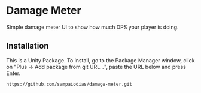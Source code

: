 # Damage Meter

Simple damage meter UI to show how much DPS your player is doing.

## Installation

This is a Unity Package. To install, go to the Package Manager window, click on "Plus -> Add package from git URL...", paste the URL below and press Enter.
```
https://github.com/sampaiodias/damage-meter.git
```

